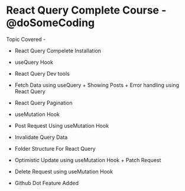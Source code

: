 # React Query Complete Course - @doSomeCoding
Topic Covered -
- React Query Compelete Installation
- useQuery Hook
- React Query Dev tools
- Fetch Data using useQuery + Showing Posts + Error handling using React Query
- React Query Pagination
- useMutation Hook
- Post Request Using useMutation Hook
- Invalidate Query Data
- Folder Structure For React Query
- Optimistic Update using useMutation Hook + Patch Request
- Delete Request using useMutation Hook

- Github Dot Feature Added
